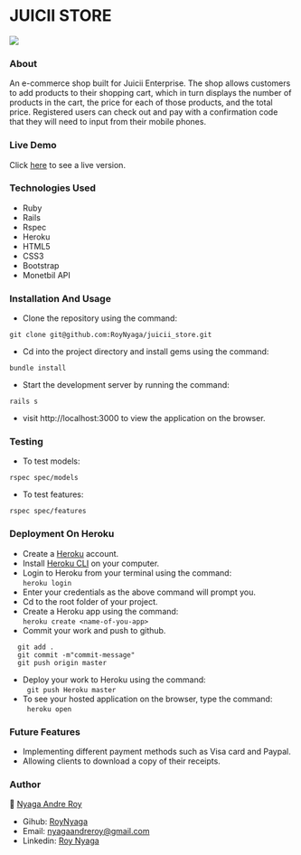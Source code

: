 # JUICII STORE 

<img src="https://res.cloudinary.com/it-s-tech/image/upload/v1584395536/Screenshot_from_2020-03-16_22-38-55_tv9z7x.png">

### About
An e-commerce shop built for Juicii Enterprise. The shop allows customers to add products to their shopping cart, which in turn displays the number of products in the cart, the price for each of those products, and the total price. Registered users can check out and pay with a confirmation code that they will need to input from their mobile phones.

### Live Demo 
Click [here](http://www.juicii.shop) to see a live version.

### Technologies Used
* Ruby
* Rails
* Rspec
* Heroku
* HTML5
* CSS3
* Bootstrap
* Monetbil API

### Installation And Usage
* Clone the repository using the command:
```
git clone git@github.com:RoyNyaga/juicii_store.git
```
* Cd into the project directory and install gems using the command:
```
bundle install
```
* Start the development server by running the command:
``` 
rails s
```
* visit http://localhost:3000 to view the application on the browser.

### Testing
* To test models:
```
rspec spec/models
```
* To test features:
```
rspec spec/features
```
### Deployment On Heroku
* Create a [Heroku](https://dashboard.heroku.com/) account.
* Install [Heroku CLI](https://dashboard.heroku.com/) on your computer.
* Login to Heroku from your terminal using the command: <br>
  ```heroku login```
* Enter your credentials as the above command will prompt you.
* Cd to the root folder of your project.
* Create a Heroku app using the command: <br> 
  ```heroku create <name-of-you-app> ```
* Commit your work and push to github. <br> 
```
  git add .
  git commit -m"commit-message"
  git push origin master
```
* Deploy your work to Heroku using the command: <br>
``` git push Heroku master```
* To see your hosted application on the browser, type the command: <br>
``` heroku open```

### Future Features
* Implementing different payment methods such as Visa card and Paypal.
* Allowing clients to download a copy of their receipts.

### Author
:bust_in_silhouette: [Nyaga Andre Roy](https://github.com/RoyNyaga)
* Gihub: [RoyNyaga](https://github.com/RoyNyaga)
* Email: [nyagaandreroy@gmail.com](mailto:nyagaandreroy@gmail.com)
* Linkedin: [Roy Nyaga](https://www.linkedin.com/in/roy-nyaga-andre/)

